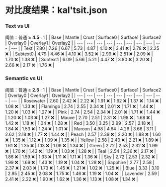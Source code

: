 # 对比度结果：kal'tsit.json

### Text vs UI

阈值：普通 ≥ **4.5** : 1
| | Base | Mantle | Crust | Surface0 | Surface1 | Surface2 | Overlay0 | Overlay1 | Overlay2 |
| --- | --- | --- | --- | --- | --- | --- | --- | --- | --- |
| Text | 7.80 | 7.26 | 6.67 | 5.73 | 4.87 | 4.10 ❌ | 3.41 ❌ | 2.78 ❌ | 2.25 ❌ |
| Subtext0 | 4.79 | 4.46 ❌ | 4.10 ❌ | 3.52 ❌ | 2.99 ❌ | 2.51 ❌ | 2.09 ❌ | 1.70 ❌ | 1.38 ❌ |
| Subtext1 | 6.09 | 5.66 | 5.21 | 4.47 ❌ | 3.80 ❌ | 3.20 ❌ | 2.66 ❌ | 2.17 ❌ | 1.76 ❌ |

### Semantic vs UI

阈值：普通 ≥ **2.5** : 1
| | Base | Mantle | Crust | Surface0 | Surface1 | Surface2 | Overlay0 | Overlay1 | Overlay2 |
| --- | --- | --- | --- | --- | --- | --- | --- | --- | --- |
| Rosewater | 2.60 | 2.42 ❌ | 2.22 ❌ | 1.91 ❌ | 1.62 ❌ | 1.37 ❌ | 1.14 ❌ | 1.08 ❌ | 1.33 ❌ |
| Flamingo | 2.74 | 2.55 | 2.34 ❌ | 2.01 ❌ | 1.71 ❌ | 1.44 ❌ | 1.20 ❌ | 1.03 ❌ | 1.27 ❌ |
| Pink | 2.74 | 2.54 | 2.34 ❌ | 2.01 ❌ | 1.71 ❌ | 1.44 ❌ | 1.20 ❌ | 1.03 ❌ | 1.27 ❌ |
| Mauve | 2.70 | 2.51 | 2.31 ❌ | 1.98 ❌ | 1.68 ❌ | 1.42 ❌ | 1.18 ❌ | 1.04 ❌ | 1.28 ❌ |
| Red | 3.50 | 3.25 | 2.99 | 2.57 | 2.18 ❌ | 1.84 ❌ | 1.53 ❌ | 1.24 ❌ | 1.01 ❌ |
| Maroon | 4.98 | 4.64 | 4.26 | 3.66 | 3.11 | 2.62 | 2.18 ❌ | 1.77 ❌ | 1.44 ❌ |
| Peach | 2.57 | 2.39 ❌ | 2.20 ❌ | 1.88 ❌ | 1.60 ❌ | 1.35 ❌ | 1.12 ❌ | 1.09 ❌ | 1.35 ❌ |
| Yellow | 2.58 | 2.40 ❌ | 2.21 ❌ | 1.89 ❌ | 1.61 ❌ | 1.35 ❌ | 1.13 ❌ | 1.09 ❌ | 1.34 ❌ |
| Green | 2.72 | 2.53 | 2.32 ❌ | 1.99 ❌ | 1.70 ❌ | 1.43 ❌ | 1.19 ❌ | 1.03 ❌ | 1.28 ❌ |
| Teal | 2.54 | 2.36 ❌ | 2.17 ❌ | 1.86 ❌ | 1.59 ❌ | 1.33 ❌ | 1.11 ❌ | 1.11 ❌ | 1.36 ❌ |
| Sky | 2.72 | 2.53 | 2.32 ❌ | 1.99 ❌ | 1.69 ❌ | 1.43 ❌ | 1.19 ❌ | 1.04 ❌ | 1.28 ❌ |
| Sapphire | 2.77 | 2.58 | 2.37 ❌ | 2.03 ❌ | 1.73 ❌ | 1.45 ❌ | 1.21 ❌ | 1.02 ❌ | 1.25 ❌ |
| Blue | 3.33 | 3.10 | 2.85 | 2.45 ❌ | 2.08 ❌ | 1.75 ❌ | 1.46 ❌ | 1.19 ❌ | 1.04 ❌ |
| Lavender | 2.59 | 2.41 ❌ | 2.22 ❌ | 1.90 ❌ | 1.62 ❌ | 1.36 ❌ | 1.13 ❌ | 1.08 ❌ | 1.34 ❌ |
